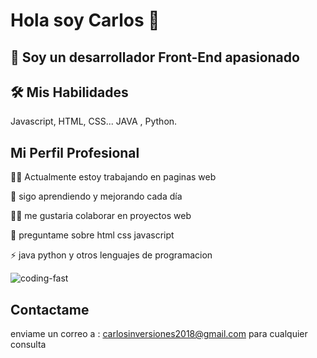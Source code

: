 # Hola soy Carlos 👋

## 🚀 Soy un desarrollador Front-End apasionado

## 🛠  Mis Habilidades
Javascript, HTML, CSS...
JAVA , Python.

## Mi  Perfil Profesional

👩‍💻 Actualmente estoy trabajando en paginas web

🧠 sigo aprendiendo y mejorando cada día

👯‍♀️ me gustaria colaborar en proyectos web

💬 preguntame sobre html css javascript

⚡️ java python y otros lenguajes de programacion

![coding-fast](https://user-images.githubusercontent.com/117705995/200728554-ab16f10e-7a14-48ac-966d-1f3a6df21107.gif)

## Contactame
enviame un correo a :
carlosinversiones2018@gmail.com
para cualquier consulta




